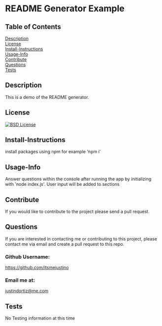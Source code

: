 
# README Generator Example<br>
## Table of Contents <br>
[Description](#description)<br>
[License](#license)<br>
[Install-Instructions](#install-Instructions)<br>
[Usage-Info](#usage-Info)<br>
[Contribute](#contribute)<br>
[Questions](#questions)<br>
[Tests](#tests)<br>

## Description 
  This is a demo of the README generator. 
## License
  [![BSD License](https://img.shields.io/badge/License-BSD_3--Clause-blue.svg)](https://opensource.org/licenses/BSD-3-Clause)
## Install-Instructions 
  install packages using npm for example 'npm i'
## Usage-Info
  Answer questions within the console after running the app by initializing with 'node index.js'. User input will be added to sections
## Contribute
  If you would like to contribute to the project please send a pull request.

## Questions 
If you are interested in contacting me or contributing to this project, please contact me via email and create a pull request to this repo.
### Github Username: 
https://github.com/itsmejustino
### Email me at: 
  justindortiz@me.com 
## Tests 
  No Testing information at this time
